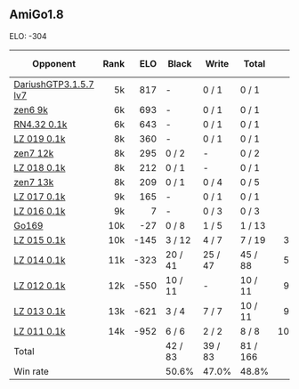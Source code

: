 ## AmiGo1.8 ##

ELO: -304

Opponent | Rank | ELO | Black | Write | Total | Win rate
---------|-----:|----:|-------|-------|-------|-------:
[DariushGTP3.1.5.7 lv7](DariushGTP3.1.5.7%20lv7.md) | 5k | 817 | - | 0 / 1 | 0 / 1 | 0.0%
[zen6 9k](zen6%209k.md) | 6k | 693 | - | 0 / 1 | 0 / 1 | 0.0%
[RN4.32 0.1k](RN4.32%200.1k.md) | 6k | 643 | - | 0 / 1 | 0 / 1 | 0.0%
[LZ 019 0.1k](LZ%20019%200.1k.md) | 8k | 360 | - | 0 / 1 | 0 / 1 | 0.0%
[zen7 12k](zen7%2012k.md) | 8k | 295 | 0 / 2 | - | 0 / 2 | 0.0%
[LZ 018 0.1k](LZ%20018%200.1k.md) | 8k | 212 | 0 / 1 | - | 0 / 1 | 0.0%
[zen7 13k](zen7%2013k.md) | 8k | 209 | 0 / 1 | 0 / 4 | 0 / 5 | 0.0%
[LZ 017 0.1k](LZ%20017%200.1k.md) | 9k | 165 | - | 0 / 1 | 0 / 1 | 0.0%
[LZ 016 0.1k](LZ%20016%200.1k.md) | 9k | 7 | - | 0 / 3 | 0 / 3 | 0.0%
[Go169](Go169.md) | 10k | -27 | 0 / 8 | 1 / 5 | 1 / 13 | 7.7%
[LZ 015 0.1k](LZ%20015%200.1k.md) | 10k | -145 | 3 / 12 | 4 / 7 | 7 / 19 | 36.8%
[LZ 014 0.1k](LZ%20014%200.1k.md) | 11k | -323 | 20 / 41 | 25 / 47 | 45 / 88 | 51.1%
[LZ 012 0.1k](LZ%20012%200.1k.md) | 12k | -550 | 10 / 11 | - | 10 / 11 | 90.9%
[LZ 013 0.1k](LZ%20013%200.1k.md) | 13k | -621 | 3 / 4 | 7 / 7 | 10 / 11 | 90.9%
[LZ 011 0.1k](LZ%20011%200.1k.md) | 14k | -952 | 6 / 6 | 2 / 2 | 8 / 8 | 100.0%
Total | | | 42 / 83 | 39 / 83 | 81 / 166 | 
Win rate| | | 50.6% | 47.0% | 48.8% | 

